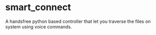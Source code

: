 # smart_connect
A handsfree python based controller that let you traverse the files on system using voice commands.
